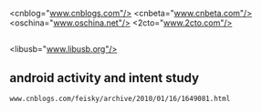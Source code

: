 
<cnblog="www.cnblogs.com"/>
<cnbeta="www.cnbeta.com"/>
<oschina="www.oschina.net"/>
<2cto="www.2cto.com"/>


##
<libusb="www.libusb.org"/>

## android activity and intent study
	www.cnblogs.com/feisky/archive/2010/01/16/1649081.html
